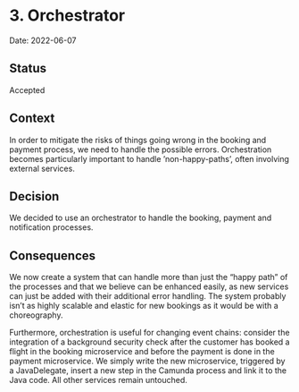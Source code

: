 # 3. Orchestrator

Date: 2022-06-07

## Status

Accepted

## Context

In order to mitigate the risks of things going wrong in the booking and payment process, we need to handle the possible errors. Orchestration becomes particularly important to handle ’non-happy-paths’, often involving external services.

## Decision

We decided to use an orchestrator to handle the booking, payment and notification processes.

## Consequences

We now create a system that can handle more than just the “happy path” of the processes and that we believe can be enhanced easily, as new services can just be added with their additional error handling. The system probably isn’t as highly scalable and elastic for new bookings as it would be with a choreography. 

Furthermore, orchestration is useful for changing event chains: consider the integration of a background security check after the customer has booked a flight in the booking microservice and before the payment is done in the payment microservice. We simply write the new microservice, triggered by a JavaDelegate, insert a new step in the Camunda process and link it to the Java code. All other services remain untouched.
